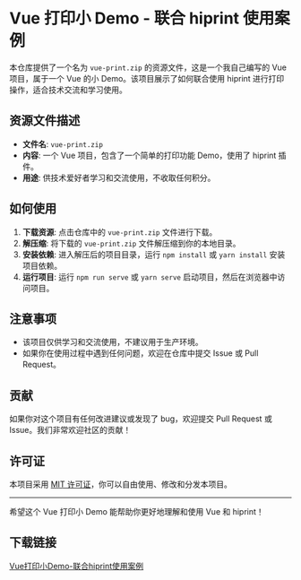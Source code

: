 # Vue 打印小 Demo - 联合 hiprint 使用案例

本仓库提供了一个名为 `vue-print.zip` 的资源文件，这是一个我自己编写的 Vue 项目，属于一个 Vue 的小 Demo。该项目展示了如何联合使用 hiprint 进行打印操作，适合技术交流和学习使用。

## 资源文件描述

- **文件名**: `vue-print.zip`
- **内容**: 一个 Vue 项目，包含了一个简单的打印功能 Demo，使用了 hiprint 插件。
- **用途**: 供技术爱好者学习和交流使用，不收取任何积分。

## 如何使用

1. **下载资源**: 点击仓库中的 `vue-print.zip` 文件进行下载。
2. **解压缩**: 将下载的 `vue-print.zip` 文件解压缩到你的本地目录。
3. **安装依赖**: 进入解压后的项目目录，运行 `npm install` 或 `yarn install` 安装项目依赖。
4. **运行项目**: 运行 `npm run serve` 或 `yarn serve` 启动项目，然后在浏览器中访问项目。

## 注意事项

- 该项目仅供学习和交流使用，不建议用于生产环境。
- 如果你在使用过程中遇到任何问题，欢迎在仓库中提交 Issue 或 Pull Request。

## 贡献

如果你对这个项目有任何改进建议或发现了 bug，欢迎提交 Pull Request 或 Issue。我们非常欢迎社区的贡献！

## 许可证

本项目采用 [MIT 许可证](LICENSE)，你可以自由使用、修改和分发本项目。

---

希望这个 Vue 打印小 Demo 能帮助你更好地理解和使用 Vue 和 hiprint！

## 下载链接

[Vue打印小Demo-联合hiprint使用案例](https://pan.quark.cn/s/f4f9f162f419)